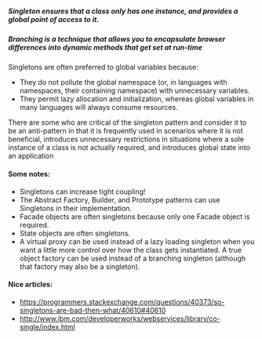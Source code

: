 ##### Singleton ensures that a class only has one instance, and provides a global point of access to it.

##### Branching is a technique that allows you to encapsulate browser differences into dynamic methods that get set at run-time

Singletons are often preferred to global variables because:
+ They do not pollute the global namespace (or, in languages with namespaces, their containing namespace) with unnecessary variables.
+ They permit lazy allocation and initialization, whereas global variables in many languages will always consume resources.

There are some who are critical of the singleton pattern and consider it to be an anti-pattern in that it is frequently used in scenarios where it is not beneficial, introduces unnecessary restrictions in situations where a sole instance of a class is not actually required, and introduces global state into an application

#### Some notes:
+ Singletons can increase tight coupling!
+ The Abstract Factory, Builder, and Prototype patterns can use Singletons in their implementation.
+ Facade objects are often singletons because only one Facade object is required.
+ State objects are often singletons.
+ A virtual proxy can be used instead of a lazy loading singleton when you want a little more control over how the class gets instantiated. A true object factory can be used instead of a branching singleton (although that factory may also be a singleton).

#### Nice articles:
+ https://programmers.stackexchange.com/questions/40373/so-singletons-are-bad-then-what/40610#40610
+ http://www.ibm.com/developerworks/webservices/library/co-single/index.html